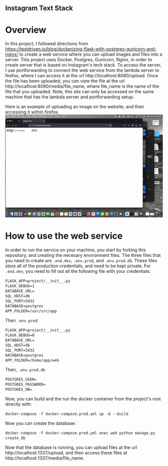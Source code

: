 ## Instagram Text Stack

# Overview

In this project, I followed directions from https://testdriven.io/blog/dockerizing-flask-with-postgres-gunicorn-and-nginx/ to create a web service where you can upload images and files into a server. This project uses Docker, Postgres, Gunicorn, Nginx, in order to create server that is based on Instagram's tech stack. To access the server, I use portforwarding to connect the web service from the lambda server to firefox, where I can access it at the url http://localhost:8080/upload. Once the file has been uploaded, you can view the file at the url http://localhost:8080/media/file_name, where file_name is the name of the file that you uploaded. Note, this site can only be accessed on the same machine that has the lambda server and portforwarding setup.

Here is an example of uploading an image on the website, and then accessing it within firefox.
<img src=uploading_image.gif />

# How to use the web service

In order to run the service on your machine, you start by forking this repository, and creating the necesary environment files. The three files that you need to create are `.end.dev`, `.env.prod`, and `.env.prod.db`. These files store all of the production credentials, and need to be kept private.
For `.end.dev`, you need to fill out all the following file with your credentials:

```
FLASK_APP=project/__init__.py
FLASK_DEBUG=1
DATABASE_URL=
SQL_HOST=db
SQL_PORT=5432
DATABASE=postgres
APP_FOLDER=/usr/src/app
```
Then `.env.prod`:
```
FLASK_APP=project/__init__.py
FLASK_DEBUG=0
DATABASE_URL=
SQL_HOST=db
SQL_PORT=5432
DATABASE=postgres
APP_FOLDER=/home/app/web
```
Then, `.env.prod.db`
```
POSTGRES_USER= 
POSTGRES_PASSWORD=
POSTGRES_DB=
```

Now, you can build and the run the docker container from the project's root directly with:
```
docker-compose -f docker-compose.prod.yml up -d --build
```

Now you can create the database:
```
docker-compose -f docker-compose.prod.yml exec web python manage.py create_db
```
Now that the database is running, you can upload files at the url http://localhost:1337/upload, and then access these files at http://localhost:1337/media/file_name.
